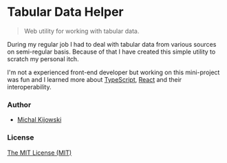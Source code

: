 # Tabular Data Helper
> Web utility for working with tabular data.

During my regular job I had to deal with tabular data from various sources on semi-regular basis. Because of that I have created this simple utility to scratch my personal itch.

I'm not a experienced front-end developer but working on this mini-project was fun and I learned more about [TypeScript](http://www.typescriptlang.org),  [React](http://facebook.github.io/react/) and their interoperability.

### Author
* [Michal Kijowski](michal.kijowski@hotmail.com)

### License
[The MIT License (MIT)](LICENSE.txt)
